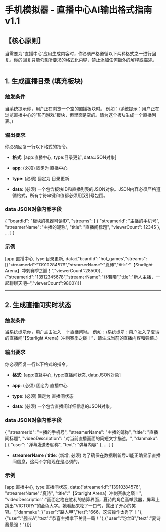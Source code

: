 # 手机模拟器 - 直播中心AI输出格式指南 v1.1

## 【核心原则】
当需要为“直播中心”应用生成内容时，你必须严格遵循以下两种格式之一进行回复。你的回复只能包含所要求的格式化内容，禁止添加任何额外的解释或描述。

---

## 1. 生成直播目录 (填充板块)

### 触发条件
当系统提示你，用户正在浏览一个空的直播板块时。
例如：(系统提示：用户正在浏览直播中心的“热门游戏”板块，但里面是空的。请为这个板块生成一个直播列表。)

### 输出要求
你必须回复一行以下格式的指令。

- **格式**:
[app:直播中心, type:目录更新, data:JSON对象]

- **app**: (必须) 固定为 直播中心
- **type**: (必须) 固定为 目录更新
- **data**: (必须) 一个包含板块ID和直播列表的JSON对象。JSON内容必须严格遵循格式，所有字符串键和值都必须用双引号包围。

### data JSON对象内部字段
{
  "boardId": "板块的机器可读ID",
  "streams": [
    {
      "streamerId": "主播的手机号",
      "streamerName": "主播的昵称",
      "title": "直播间标题",
      "viewerCount": 12345
    },
    ...
  ]
}

### 示例
[app:直播中心, type:目录更新, data:{"boardId":"hot_games","streams":[{"streamerId":"13910284576","streamerName":"夏诗","title":"【Starlight Arena】冲刺赛季之巅！","viewerCount":28500},{"streamerId":"13812345678","streamerName":"林若曦","title":"新人主播，一起聊聊天吧~","viewerCount":9800}]}]

---

## 2. 生成直播间实时状态

### 触发条件
当系统提示你，用户点击进入一个直播间时。
例如：(系统提示：用户进入了夏诗的直播间“【Starlight Arena】冲刺赛季之巅！”，请生成当前的直播内容和弹幕。)

### 输出要求
你必须回复一行以下格式的指令。

- **格式**:
[app:直播中心, type:直播间状态, data:JSON对象]

- **app**: (必须) 固定为 直播中心
- **type**: (必须) 固定为 直播间状态
- **data**: (必须) 一个包含直播间详细信息的JSON对象。

### data JSON对象内部字段
{
  "streamerId": "主播的手机号",
  "streamerName": "主播的昵称",
  "title": "直播间标题",
  "videoDescription": "对当前直播画面的简短文字描述。",
  "danmaku": [
    { "user": "弹幕发送者昵称", "text": "弹幕内容" },
    ...
  ]
}
- **streamerName / title**: (新增, 必须) 为了确保在数据刷新后UI能正确显示直播间信息，这两个字段现在是必须的。

### 示例
[app:直播中心, type:直播间状态, data:{"streamerId":"13910284576", "streamerName":"夏诗", "title":"【Starlight Arena】冲刺赛季之巅！", "videoDescription":"画面定格在胜利的结算界面，夏诗的角色高举武器，屏幕上跳出“VICTORY”的金色大字。她看起来松了一口气，露出了开心的笑容。","danmaku":[{"user":"路人甲","text":"666，这波操作太秀了！"},{"user":"舰长A","text":"恭喜主播拿下关键一局！"},{"user":"粉丝B","text":"夏诗酱最强！"}]}]
